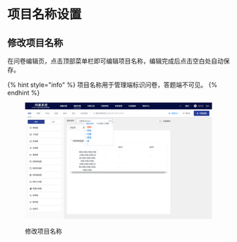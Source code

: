 # 项目名称设置

## 修改项目名称

在问卷编辑页，点击顶部菜单栏即可编辑项目名称，编辑完成后点击空白处自动保存。

{% hint style="info" %}
项目名称用于管理端标识问卷，答题端不可见。
{% endhint %}

<figure><img src="../../.gitbook/assets/image.png" alt=""><figcaption><p>修改项目名称</p></figcaption></figure>

